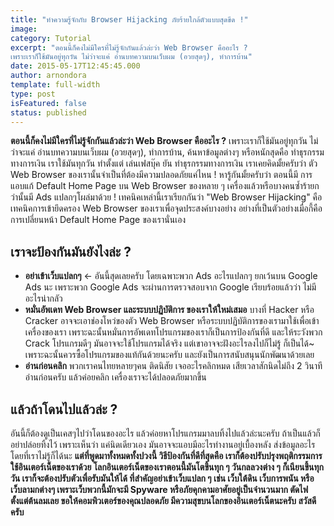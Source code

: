 ```yaml
---
title: "ทำความรู้จักกับ Browser Hijacking ภัยร้ายใกล้ตัวแบบสุดขีด !"
image:
category: Tutorial
excerpt: "ตอนนี้ก็คงไม่มีใครที่ไม่รู้จักกันแล้วล่ะว่า Web Browser คืออะไร ?
เพราะเราก็ใช้มันอยู่ทุกวัน ไม่ว่าจะแค่ อ่านบทความบนเว็บผม (อวยสุดๆ), ทำการบ้าน"
date: 2015-05-17T12:45:45.000
author: arnondora
template: full-width
type: post
isFeatured: false
status: published
---
```


**ตอนนี้ก็คงไม่มีใครที่ไม่รู้จักกันแล้วล่ะว่า Web Browser คืออะไร ?**
เพราะเราก็ใช้มันอยู่ทุกวัน ไม่ว่าจะแค่ อ่านบทความบนเว็บผม (อวยสุดๆ), ทำการบ้าน, ค้นหาข้อมูลต่างๆ หรือหนักสุดคือ ทำธุรกรรมทางการเงิน
เราใช้มันทุกวัน ทำตั้งแต่ เล่นเฟสบุ๊ค ยัน ทำธุรกรรมทางการเงิน เราเคยคิดมั้ยครับว่า ตัว Web Browser ของเรานั้นจำเป็นที่ต้องมีความปลอดภัยแค่ไหน !
หารู้กันมั้ยครับว่า ตอนนี้มี การแอบแก้ Default Home Page บน Web Browser ของหลาย ๆ เครื่องแล้วหรือบางคนซ้ำร้ายกว่านั้นมี Ads แปลกๆโผล่มาด้วย ! เทคนิคเหล่านี้เราเรียกกันว่า "Web Browser Hijacking" คือเทคนิคการเข้ายึดครอง Web Browser ของเราเพื่อจุดประสงค์บางอย่าง อย่างที่เป็นตัวอย่างเมื่อกี้คือการเปลี่ยนหน้า Default Home Page ของเรานั่นเอง

## เราจะป้องกันมันยังไงล่ะ ?

* **อย่าเข้าเว็บแปลกๆ** <- อันนี้สุดเลยครับ โดยเฉพาะพวก Ads อะไรแปลกๆ ยกเว้นบน Google Ads นะ เพราะพวก Google Ads จะผ่านการตรวจสอบจาก Google เรียบร้อยแล้วว่า ไม่มีอะไรน่ากลัว
* **หมั่นอัพเดท Web Browser และระบบปฏิบัติการ ของเราให้ใหม่เสมอ** บางที่ Hacker หรือ Cracker อาจจะเอาช่องโหว่ของตัว Web Browser หรือระบบปฏิบัติการของเรามาใช้เพื่อเข้าเครื่องของเรา เพราะฉะนั้นหมั่นการอัพเดทโปรแกรมของเราก็เป็นการป้องกันที่ดี และให้ระวังพวก Crack โปรแกรมดีๆ มันอาจจะใช้โปรแกรมได้จริง แต่เขาอาจจะฝังอะไรลงไปก็ไม่รู้ ก็เป็นได้~ เพราะฉะนั้นควรซื้อโปรแกรมของแท้กันด้วยนะครับ และยังเป็นการสนับสนุนนักพัฒนาด้วยเลย
* **อ่านก่อนคลิก** พวกเราคนไทยหลายๆคน ติดนิสัย เจออะไรคลิกหมด เสียเวลาสักนิดไม่ถึง 2 วินาที อ่านก่อนครับ แล้วค่อยคลิก เครื่องเราจะได้ปลอดภัยมากขึ้น

## แล้วถ้าโดนไปแล้วล่ะ ?
อันนี้ก็ต้องดูเป็นเคสๆไปว่าโดนของอะไร แล้วค่อยหาโปรแกรมมาลบทิ้งไปแล้วล่ะนะครับ ถ้าเป็นแล้วก็อย่าปล่อยทิ้งไว้ เพราะเห็นว่า แค่นิดเดียวเอง มันอาจจะแอบมีอะไรทำงานอยู่เบื้องหลัง ส่งข้อมูลอะไรโดยที่เราไม่รู้ก็ได้นะ
**แต่ที่พูดมาทั้งหมดทั้งปวงนี้ วิธีป้องกันที่ดีที่สุดคือ เราก็ต้องปรับปรุงพฤติกรรมการใช้อินเตอร์เน็ตของเราด้วย โลกอินเตอร์เน็ตของเราตอนนี้มันโตขึ้นทุก ๆ วันกลลวงต่าง ๆ ก็เนียนขึ้นทุกวัน เราก็จะต้องปรับตัวเพื่อรับมันให้ได้ ที่สำคัญอย่าเข้าเว็บแปลก ๆ เช่น เว็บใต้ดิน เว็บการพนัน หรือเว็บลามกต่างๆ เพราะเว็บพวกนี้มักจะมี Spyware หรือภัยคุกคามอาศัยอยู่เป็นจำนวนมาก ตัดไฟตั้งแต่ต้นลมเลย ขอให้คอมพิวเตอร์ของคุณปลอดภัย มีความสุขบนโลกของอินเตอร์เน็ตนะครับ สวัสดีครับ**
